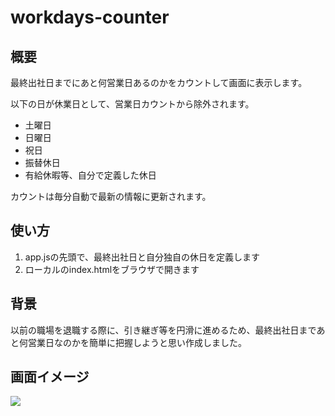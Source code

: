 # workdays-counter

## 概要

最終出社日までにあと何営業日あるのかをカウントして画面に表示します。

以下の日が休業日として、営業日カウントから除外されます。
- 土曜日
- 日曜日
- 祝日
- 振替休日
- 有給休暇等、自分で定義した休日

カウントは毎分自動で最新の情報に更新されます。

## 使い方
1. app.jsの先頭で、最終出社日と自分独自の休日を定義します
2. ローカルのindex.htmlをブラウザで開きます

## 背景

以前の職場を退職する際に、引き継ぎ等を円滑に進めるため、最終出社日まであと何営業日なのかを簡単に把握しようと思い作成しました。

## 画面イメージ

![](https://raw.githubusercontent.com/wiki/yuichiro-yoshida/workdays-counter/images/screen_image.png)

